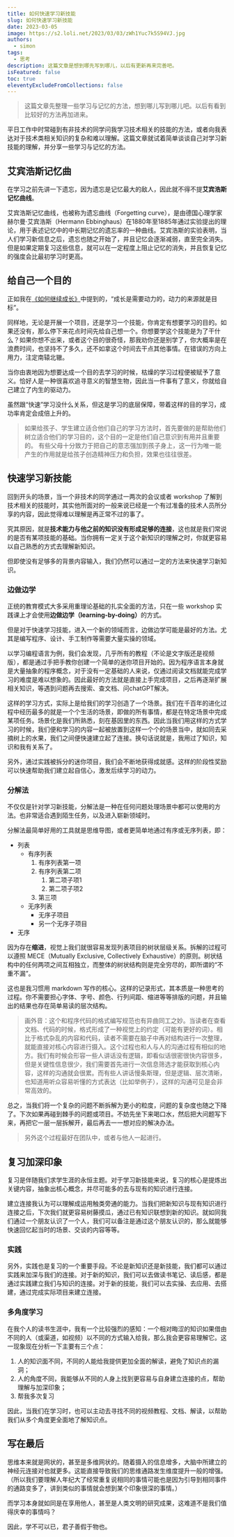 ```yaml
---
title: 如何快速学习新技能
slug: 如何快速学习新技能
date: 2023-03-05
image: https://s2.loli.net/2023/03/03/zWh1Yuc7k5S94VJ.jpg
authors:
  - simon
tags:
  - 思考
description: 这篇文章是想到哪先写到哪儿，以后有更新再来完善吧。
isFeatured: false
toc: true
eleventyExcludeFromCollections: false
---
```

> 这篇文章先整理一些学习与记忆的方法，想到哪儿写到哪儿吧。以后有看到比较好的方法再加进来。

平日工作中时常碰到有非技术的同学问我学习技术相关的技能的方法，或者向我表达对于技术类相关知识的复杂和难以理解。这篇文章就试着简单谈谈自己对学习新技能的理解，并分享一些学习与记忆的方法。

## 艾宾浩斯记忆曲

在学习之前先讲一下遗忘，因为遗忘是记忆最大的敌人，因此就不得不提**艾宾浩斯记忆曲线**。

艾宾浩斯记忆曲线，也被称为遗忘曲线（Forgetting curve），是由德国心理学家赫尔曼·艾宾浩斯（Hermann Ebbinghaus）在1880年至1885年通过实验提出的理论，用于表述记忆中的中长期记忆的遗忘率的一种曲线。艾宾浩斯的实验表明，当人们学习新信息之后，遗忘也随之开始了，并且记忆会逐渐减弱，直至完全消失。但是如果定期复习这些信息，就可以在一定程度上阻止记忆的消失，并且恢复记忆的强度会比最初学习时更高。

## 给自己一个目的

正如我在[《如何继续成长》](/post/如何继续成长/)中提到的，“成长是需要动力的，动力的来源就是目标”。

同样地，无论是开展一个项目，还是学习一个技能，你肯定有想要学习的目的。如果还没有，那么停下来花点时间先给自己想一个。你想要学这个技能是为了干什么？如果你想不出来，或者这个目的很奇怪，那我劝你还是别学了，你大概率是在浪费时间，也坚持不了多久，还不如拿这个时间去干点其他事情。在错误的方向上用力，注定南辕北辙。

当你由衷地因为想要达成一个目的去学习的时候，枯燥的学习过程便被赋予了意义。恰好人是一种很喜欢追寻意义的智慧生物，因此当一件事有了意义，你就给自己建立了内生的驱动力。

虽然跟“快速”学习没什么关系，但这是学习的底层保障，带着这样的目的学习，成功率肯定会成倍上升的。

> 如果给孩子、学生建立适合他们自己的学习方法时，首先要做的是帮助他们树立适合他们的学习目的，这个目的一定是他们自己意识到有用并且重要的。
> 有些父母十分致力于把自己的意志强加到孩子身上，这一行为唯一能产生的作用就是给孩子创造精神压力和负担，效果也往往很差。

## 快速学习新技能

回到开头的场景，当一个非技术的同学通过一两次的会议或者 workshop 了解到技术相关的技能时，其实他所面对的一般来说已经是一个有过准备的技术人员所分享的内容，因此觉得难以理解是再正常不过的事了。

究其原因，就是**技术能力与他之前的知识没有形成足够的连接**，这也就是我们常说的是否有某项技能的基础。当你拥有一定关于这个新知识的理解之时，你就更容易以自己熟悉的方式去理解新知识。

但即使没有足够多的背景内容输入，我们仍然可以通过一定的方法来快速学习新知识。

### 边做边学

正统的教育模式大多采用重理论基础的扎实全面的方法，只在一些 workshop 实践课上才会使用<b>边做边学（learning-by-doing）</b>的方式。

但是对于快速学习技能，进入一个新的领域而言，边做边学可能是最好的方法。尤其是编写程序、设计、手工制作等需要大量实操的领域。

以学习编程语言为例，我们会发现，几乎所有的教程（不论是文字版还是视频版），都是通过手把手教你创建一个简单的迷你项目开始的。因为程序语言本身就是大量抽象的程序概念，对于没有一定基础的人来说，仅通过阅读文档就能完成学习的难度是难以想象的。因此最好的方法就是直接上手完成项目，之后再逐渐扩展相关知识，等遇到问题再去搜索、查文档、问chatGPT解决。

这样的学习方式，实际上是给我们的学习创造了一个场景。我们在千百年的进化过程中经历最多的就是一个个生活的场景，即做的所有事情，都是在特定场景中完成某项任务。场景化是我们所熟悉，刻在基因里的东西。因此当我们用这样的方式学习的时候，我们便和学习的内容一起被放置到这样一个个的场景当中，就如同去采摘树上的水果，我们之间便快速建立起了连接。换句话说就是，我用过了知识，知识和我有关系了。

另外，通过实践被拆分的迷你项目，我们会不断地获得成就感。这样的阶段性奖励可以快速帮助我们建立起自信心，激发后续学习的动力。

### 分解法

不仅仅是针对学习新技能，分解法是一种在任何问题处理场景中都可以使用的方法。也非常适合遇到陌生任务，以及进入崭新领域时。

分解法最简单好用的工具就是思维导图，或者更简单地通过有序或无序列表，即：

* 列表
  * 有序列表
    1. 有序列表第一项
    2. 有序列表第二项
       1. 第二项子项1
       2. 第二项子项2
    3. 第三项
  * 无序列表
    * 无序子项目
    * 另一个无序子项目
* 无序

因为存在**缩进**，视觉上我们就很容易发现列表项目的树状层级关系。拆解的过程可以遵照 MECE（Mutually Exclusive, Collectively Exhaustive）的原则。树状结构中的任何两项之间互相独立，而整体的树状结构则是完全穷尽的，即所谓的“不重不漏”。

这也是我习惯用 markdown 写作的核心。这样的记录形式，其本质是一种思考的过程。你不需要担心字体、字号、颜色、行列间距、缩进等等排版的问题，并且输出的结果也存在简单易读的层次结构。

> 画外音：这个和程序代码的格式编写规范也有异曲同工之妙。当读者在查看文档、代码的时候，格式形成了一种视觉上的约定（可能有更好的词）。相比于格式杂乱的内容和代码，读者不需要在脑子中再对结构进行一次整理，就能直接对核心内容进行摄入。这个过程也和人与人的沟通过程有相似的地方。我们有时候会形容一些人讲话没有逻辑，即看似话很密很快内容很多，但是关键性信息很少，我们需要首先进行一次信息筛选才能获取到核心内容，这样的沟通就会很累。而有些人讲话慢条斯理，但是逻辑、层次清晰，也知道用听众容易听懂的方式表达（比如举例子），这样的沟通可见是会非常高效的。

总之，当我们将一个复杂的问题不断拆解为更小的粒度，问题的复杂度也随之下降了。下次如果再碰到棘手的问题或项目。不妨先坐下来喝口水，然后把大问题写下来，再把它一层一层拆解开，最后再去一一想对应的解决办法。

> 另外这个过程最好在团队中，或者与他人一起进行。

## 复习加深印象

复习是伴随我们求学生涯的永恒主题。对于学习新技能来说，复习的核心是提炼出关键内容，抽象出核心概念，并尽可能多的去与现有的知识进行连接。

建立连接我认为可以理解成运用触类旁通的能力。当我们把新知识与现有知识进行连接之后，下次我们就更容易树藤摸瓜，通过已有知识联想到新的知识。就如同我们通过一个朋友认识了一个人，我们可以备注是通过这个朋友认识的，那么就能够快速回忆起当时的场景、交谈的内容等等。

### 实践

另外，实践也是复习的一个重要手段。不论是新知识还是新技能，我们都可以通过实践来加深与我们的连接。对于新的知识，我们可以去做读书笔记、读后感，都是通过实践建立我们与知识的连接。对于新的技能，我们可以去实操、去应用、去搭建，通过完成实际项目来建立连接。

### 多角度学习

在我个人的读书生涯中，我有一个比较强烈的感知：一个相对晦涩的知识如果借由不同的人（或渠道，如视频）以不同的方式输入给我，那么我会更容易理解它。这一现象现在分析一下主要有三个点：

1. 人的知识面不同，不同的人能给我提供更加全面的解读，避免了知识点的漏洞；
2. 人的角度不同，我能够从不同的人身上找到更容易与自身建立连接的点，帮助理解与加深印象；
3. 帮我多次复习

因此，当我们在学习时，也可以主动去寻找不同的视频教程、文档、解读，以帮助我们从多个角度更全面地了解知识点。

## 写在最后

思维本来就是网状的，甚至是多维网状的。随着摄入的信息增多，大脑中所建立的神经元连接对也就更多。这能直接导致我们的思维通路发生维度提升一般的增强。（所以我们要理解人年纪大了经常重复说相同的事情可能也是因为引导到相同事件的通路变多了，讲到类似的事情就会想到某个印象很深的事情。）

而学习本身就如同是在享用他人，甚至是人类文明的研究成果，这难道不是我们值得庆幸的事情吗？

因此，学不可以已，君子善假于物也。